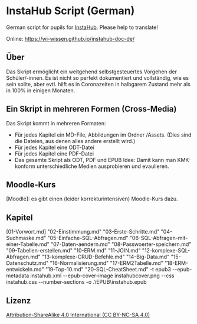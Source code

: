 # InstaHub Script (German)

German script for pupils for [InstaHub](https://github.com/wi-wissen/InstaHub). Please help to translate!

Online: https://wi-wissen.github.io/instahub-doc-de/

## Über

Das Skript ermöglicht ein weitgehend selbstgesteuertes Vorgehen der Schüler/-innen.
Es ist nicht so perfekt dokumentiert und vollständig, wie es sein sollte, aber evtl. hilft es in Coronazeiten in halbgarem Zustand mehr als in 100% in einigen Monaten.

## Ein Skript in mehreren Formen (Cross-Media)

Das Skript kommt in mehreren Formaten:
+ Für jedes Kapitel ein MD-File, Abbildungen im Ordner /Assets. (Dies sind die Dateien, aus denen alles andere erstellt wird.)
+ Für jedes Kapitel eine ODT-Datei
+ Für jedes Kapitel eine PDF-Datei
+ Das gesamte Skript als ODT, PDF und EPUB
Idee: Damit kann man KMK-konform unterschiedliche Medien ausprobieren und evaulieren.

## Moodle-Kurs

[Moodle]: es gibt einen (leider korrekturintensiven) Moodle-Kurs dazu.

## Kapitel
[01-Vorwort.md]
"02-Einstimmung.md" "03-Erste-Schritte.md" "04-Suchmaske.md" "05-Einfache-SQL-Abfragen.md"  "06-SQL-Abfragen-mit-einer-Tabelle.md"  "07-Daten-aendern.md" "08-Passwoerter-speichern.md" "09-Tabellen-erstellen.md" "10-ERM.md" "11-JOIN.md" "12-komplexe-SQL-Abfragen.md" "13-komplexe-CRUD-Befehle.md" "14-Big-Data.md" "15-Datenschutz.md" "16-Normalisierung.md" "17-ERM2Tabelle.md" "18-ERM-entwickeln.md" "19-Top-10.md" "20-SQL-CheatSheet.md" -t epub3 --epub-metadata instahub.xml --epub-cover-image instahubcover.png --css instahub.css --number-sections -o .\EPUB\instahub.epub 


## Lizenz

[Attribution-ShareAlike 4.0 International (CC BY-NC-SA 4.0)](https://creativecommons.org/licenses/by-sa/4.0/)
